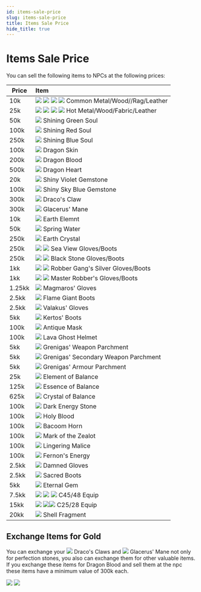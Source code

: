 ```yaml
---
id: items-sale-price
slug: items-sale-price
title: Items Sale Price
hide_title: true
---
```


# Items Sale Price

You can sell the following items to NPCs at the following prices:


| Price  | Item                                                                                                                                                                                                                                                           |
| ------ |:-------------------------------------------------------------------------------------------------------------------------------------------------------------------------------------------------------------------------------------------------------------- |
| 10k    | ![](https://nosapki.nostale.club/images/Ikona/2036.png) ![](https://nosapki.nostale.club/images/Ikona/2040.png) ![](https://nosapki.nostale.club/images/Ikona/2044.png) ![](https://nosapki.nostale.club/images/Ikona/2048.png) Common Metal/Wood//Rag/Leather |
| 25k    | ![](https://nosapki.nostale.club/images/Ikona/2035.png) ![](https://nosapki.nostale.club/images/Ikona/2039.png) ![](https://nosapki.nostale.club/images/Ikona/2043.png) ![](https://nosapki.nostale.club/images/Ikona/2047.png) Hot Metal/Wood/Fabric/Leather     |
| 50k    | ![](https://nosapki.nostale.club/images/Ikona/2283.png) Shining Green Soul                                                                                                                                                                                     |
| 100k   | ![](https://nosapki.nostale.club/images/Ikona/2284.png) Shining Red Soul                                                                                                                                                                                       |
| 250k    | ![](https://nosapki.nostale.club/images/Ikona/2285.png) Shining Blue Soul                                                                                                                                                                                      |
| 100k   | ![](https://nosapki.nostale.club/images/Ikona/2550.png) Dragon Skin                                                                                                                                                                                            |
| 200k   | ![](https://nosapki.nostale.club/images/Ikona/2549.png) Dragon Blood                                                                                                                                                                                           |
| 500k   | ![](https://nosapki.nostale.club/images/Ikona/2548.png) Dragon Heart                                                                                                                                                                                           |
| 20k    | ![](https://nosapki.nostale.club/images/Ikona/2348.png) Shiny Violet Gemstone                                                                                                                                                                                  |
| 100k   | ![](https://nosapki.nostale.club/images/Ikona/2349.png) Shiny Sky Blue Gemstone                                                                                                                                                                                |
| 300k       |   ![](https://nosapki.nostale.club/images/Ikona/2605.png)  Draco's Claw                                                                                                                                                                                                                                                       |
|  300k      | ![](https://nosapki.nostale.club/images/Ikona/2606.png)    Glacerus' Mane                                                                                                                                                                                                                                                           |
| 10k    | ![](https://nosapki.nostale.club/images/Ikona/2446.png) Earth Elemnt                                                                                                                                                                                           |
| 50k    | ![](https://nosapki.nostale.club/images/Ikona/2447.png) Spring Water                                                                                                                                                                                           |
| 250k   | ![](https://nosapki.nostale.club/images/Ikona/2448.png) Earth Crystal                                                                                                                                                                                          |
| 250k   | ![](https://nosapki.nostale.club/images/Ikona/705.png) ![](https://nosapki.nostale.club/images/Ikona/65.png)    Sea View Gloves/Boots                                                                                                                          |
| 250k   | ![](https://nosapki.nostale.club/images/Ikona/703.png) ![](https://nosapki.nostale.club/images/Ikona/721.png)  Black Stone Gloves/Boots                                                                                                                        |
| 1kk    | ![](https://nosapki.nostale.club/images/Ikona/716.png) ![](https://nosapki.nostale.club/images/Ikona/710.png)  Robber Gang's Silver Gloves/Boots                                                                                                               |
| 1kk    | ![](https://nosapki.nostale.club/images/Ikona/707.png) ![](https://nosapki.nostale.club/images/Ikona/722.png)  Master Robber's Gloves/Boots                                                                                                                    |
| 1.25kk | ![](https://nosapki.nostale.club/images/Ikona/2431.png) Magmaros' Gloves                                                                                                                                                                                       |
| 2.5kk  | ![](https://nosapki.nostale.club/images/Ikona/2433.png)  Flame Giant Boots                                                                                                                                                                                    |
| 2.5kk  | ![](https://nosapki.nostale.club/images/Ikona/2432.png)  Valakus' Gloves                                                                                                                                                                                       |
| 5kk    | ![](https://nosapki.nostale.club/images/Ikona/2434.png) Kertos' Boots                                                                                                                                                                                          |
| 100k   | ![](https://nosapki.nostale.club/images/Ikona/2427.png)  Antique Mask                                                                                                                                                                                          |
| 100k   | ![](https://nosapki.nostale.club/images/Ikona/2429.png) Lava Ghost Helmet                                                                                                                                                                                      |
| 5kk    | ![](https://nosapki.nostale.club/images/Ikona/2443.png)  Grenigas' Weapon Parchment                                                                                                                                                                            |
| 5kk    | ![](https://nosapki.nostale.club/images/Ikona/2444.png)  Grenigas' Secondary Weapon Parchment                                                                                                                                                                  |
| 5kk    | ![](https://nosapki.nostale.club/images/Ikona/2445.png)  Grenigas' Armour Parchment                                                                                                                                                                            |
| 25k    | ![](https://nosapki.nostale.club/images/Ikona/2757.png)  Element of Balance                                                                                                                                                                                    |
| 125k   | ![](https://nosapki.nostale.club/images/Ikona/2756.png)  Essence of Balance                                                                                                                                                                                    |
| 625k   | ![](https://nosapki.nostale.club/images/Ikona/2755.png)  Crystal of Balance                                                                                                                                                                                    |
| 100k   | ![](https://nosapki.nostale.club/images/Ikona/2736.png)  Dark Energy Stone                                                                                                                                                                                     |
| 100k   | ![](https://nosapki.nostale.club/images/Ikona/2742.png)  Holy Blood                                                                                                                                                                                            |
| 100k   | ![](https://nosapki.nostale.club/images/Ikona/2738.png)  Bacoom Horn                                                                                                                                                                                           |
| 100k   | ![](https://nosapki.nostale.club/images/Ikona/2734.png)  Mark of the Zealot                                                                                                                                                                                    |
| 100k   | ![](https://nosapki.nostale.club/images/Ikona/2877.png)  Lingering Malice |
| 100k   |![](https://nosapki.nostale.club/images/Ikona/2859.png)  Fernon's Energy |
| 2.5kk  | ![](https://nosapki.nostale.club/images/Ikona/413.png) Damned Gloves                                                                                                                                                                                           |
| 2.5kk  | ![](https://nosapki.nostale.club/images/Ikona/415.png)  Sacred Boots                                                                                                                                                                                           |
| 5kk    | ![](https://nosapki.nostale.club/images/Ikona/2851.png)  Eternal Gem                                                                                                                                                                                           |
| 7.5kk  | ![](https://nosapki.nostale.club/images/Ikona/2816.png) ![](https://nosapki.nostale.club/images/Ikona/2815.png) ![](https://nosapki.nostale.club/images/Ikona/2821.png) C45/48 Equip    |
| 15kk   | ![](https://nosapki.nostale.club/images/Ikona/2769.png) ![](https://nosapki.nostale.club/images/Ikona/2780.png)![](https://nosapki.nostale.club/images/Ikona/2778.png) C25/28 Equip    |
| 20kk   | ![](https://nosapki.nostale.club/images/Ikona/2347.png)  Shell Fragment |



## Exchange Items for Gold

You can exchange your ![](https://nosapki.nostale.club/images/Ikona/2605.png) Draco's Claws and ![](https://nosapki.nostale.club/images/Ikona/2606.png) Glacerus' Mane not only for perfection stones, you also can exchange them for other valuable items.
If you exchange these items for Dragon Blood and sell them at the npc these items have a minimum value of 300k each.

![](https://i.imgur.com/4k4nt2F.png) ![](https://i.imgur.com/xfBG0FI.png)
